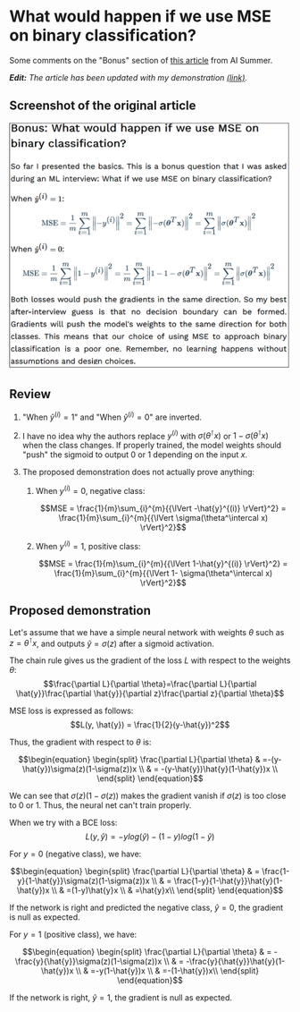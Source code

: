 # What would happen if we use MSE on binary classification?

Some comments on the "Bonus" section of [this article](https://theaisummer.com/mle/#bonus-what-would-happen-if-we-use-mse-on-binary-classification) from AI Summer.

***Edit:** The article has been updated with my demonstration [(link)](https://theaisummer.com/mle/#proposed-demonstration-by-jonas-maison).*

## Screenshot of the original article

![](./Capture.PNG)

## Review

1) "When $\hat{y}^{(i)} = 1$" and "When $\hat{y}^{(i)} = 0$" are inverted.

3) I have no idea why the authors replace $y^{(i)}$ with $\sigma(\theta^\intercal x)$ or $1-\sigma(\theta^\intercal x)$ when the class changes. If properly trained, the model weights should "push" the sigmoid to output 0 or 1 depending on the input $x$.
4) The proposed demonstration does not actually prove anything:
   1) When $y^{(i)} = 0$, negative class:

       $$MSE = \frac{1}{m}\sum_{i}^{m}{{\lVert -\hat{y}^{(i)} \rVert}^2} = \frac{1}{m}\sum_{i}^{m}{{\lVert \sigma(\theta^\intercal x) \rVert}^2}$$
   2) When $y^{(i)} = 1$, positive class:

       $$MSE = \frac{1}{m}\sum_{i}^{m}{{\lVert 1-\hat{y}^{(i)} \rVert}^2} = \frac{1}{m}\sum_{i}^{m}{{\lVert 1- \sigma(\theta^\intercal x) \rVert}^2}$$

## Proposed demonstration

Let's assume that we have a simple neural network with weights $\theta$ such as $z=\theta^\intercal x$, and outputs $\hat{y}=\sigma(z)$ after a sigmoid activation.

The chain rule gives us the gradient of the loss $L$ with respect to the weights $\theta$:
$$\frac{\partial L}{\partial \theta}=\frac{\partial L}{\partial \hat{y}}\frac{\partial \hat{y}}{\partial z}\frac{\partial z}{\partial \theta}$$

MSE loss is expressed as follows:
$$L(y, \hat{y}) = \frac{1}{2}(y-\hat{y})^2$$

Thus, the gradient with respect to $\theta$ is:

$$\begin{equation}
\begin{split}
\frac{\partial L}{\partial \theta} & =-(y-\hat{y})\sigma(z)(1-\sigma(z))x \\
 & = -(y-\hat{y})\hat{y}(1-\hat{y})x \\
\end{split}
\end{equation}$$

We can see that $\sigma(z)(1-\sigma(z))$ makes the gradient vanish if $\sigma(z)$ is too close to 0 or 1. Thus, the neural net can't train properly.

When we try with a BCE loss:
$$L(y, \hat{y}) = -ylog(\hat{y})-(1-y)log(1-\hat{y})$$

For $y=0$ (negative class), we have:

$$\begin{equation}
\begin{split}
\frac{\partial L}{\partial \theta} & = \frac{1-y}{1-\hat{y}}\sigma(z)(1-\sigma(z))x \\
 & = \frac{1-y}{1-\hat{y}}\hat{y}(1-\hat{y})x \\
 & =(1-y)\hat{y}x \\
 & =\hat{y}x\\
\end{split}
\end{equation}$$

If the network is right and predicted the negative class, $\hat{y}=0$, the gradient is null as expected.
    
For $y=1$ (positive class), we have:

$$\begin{equation}
\begin{split}
\frac{\partial L}{\partial \theta} & = -\frac{y}{\hat{y}}\sigma(z)(1-\sigma(z))x \\
 & = -\frac{y}{\hat{y}}\hat{y}(1-\hat{y})x \\
 & =-y(1-\hat{y})x \\
 & =-(1-\hat{y})x\\
\end{split}
\end{equation}$$

If the network is right, $\hat{y}=1$, the gradient is null as expected.
